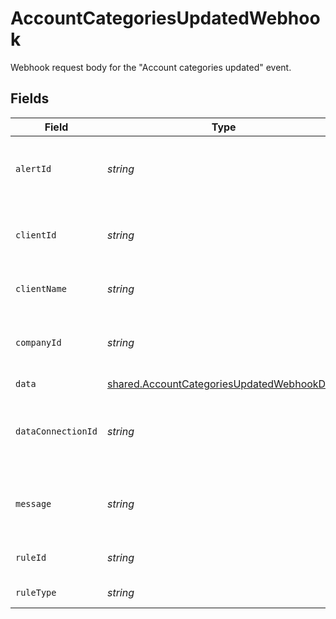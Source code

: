 # AccountCategoriesUpdatedWebhook

Webhook request body for the "Account categories updated" event.


## Fields

| Field                                                                                                           | Type                                                                                                            | Required                                                                                                        | Description                                                                                                     | Example                                                                                                         |
| --------------------------------------------------------------------------------------------------------------- | --------------------------------------------------------------------------------------------------------------- | --------------------------------------------------------------------------------------------------------------- | --------------------------------------------------------------------------------------------------------------- | --------------------------------------------------------------------------------------------------------------- |
| `alertId`                                                                                                       | *string*                                                                                                        | :heavy_minus_sign:                                                                                              | Unique identifier of the webhook event.                                                                         |                                                                                                                 |
| `clientId`                                                                                                      | *string*                                                                                                        | :heavy_minus_sign:                                                                                              | Unique identifier for your client in Codat.                                                                     |                                                                                                                 |
| `clientName`                                                                                                    | *string*                                                                                                        | :heavy_minus_sign:                                                                                              | Name of your client in Codat.                                                                                   |                                                                                                                 |
| `companyId`                                                                                                     | *string*                                                                                                        | :heavy_minus_sign:                                                                                              | Unique identifier for your SMB in Codat.                                                                        | 8a210b68-6988-11ed-a1eb-0242ac120002                                                                            |
| `data`                                                                                                          | [shared.AccountCategoriesUpdatedWebhookData](../../../sdk/models/shared/accountcategoriesupdatedwebhookdata.md) | :heavy_minus_sign:                                                                                              | N/A                                                                                                             |                                                                                                                 |
| `dataConnectionId`                                                                                              | *string*                                                                                                        | :heavy_minus_sign:                                                                                              | Unique identifier for a company's data connection.                                                              | 2e9d2c44-f675-40ba-8049-353bfcb5e171                                                                            |
| `message`                                                                                                       | *string*                                                                                                        | :heavy_minus_sign:                                                                                              | A human-readable message about the webhook.                                                                     |                                                                                                                 |
| `ruleId`                                                                                                        | *string*                                                                                                        | :heavy_minus_sign:                                                                                              | Unique identifier for the rule.                                                                                 |                                                                                                                 |
| `ruleType`                                                                                                      | *string*                                                                                                        | :heavy_minus_sign:                                                                                              | The type of rule.                                                                                               |                                                                                                                 |